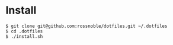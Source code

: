 # Install

```
$ git clone git@github.com:rossnoble/dotfiles.git ~/.dotfiles
$ cd .dotfiles
$ ./install.sh
```
